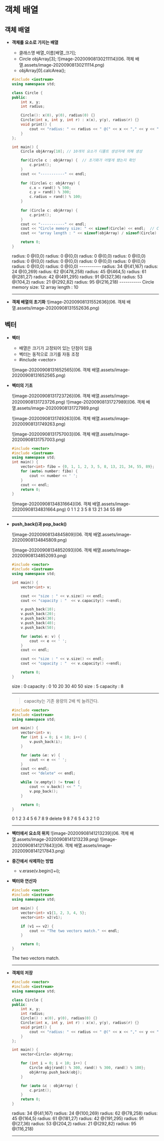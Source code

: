 # 객체 배열



## 객체 배열

- **객체를 요소로 가지는 배열**

  - 클래스명 배열\_이름[배열\_크기];
  - Circle objArray[3];
    ![image-20200908130211114](06. 객체 배열.assets/image-20200908130211114.png)
  - objArray[0].calcArea();
    


  ```c++
  #include <iostream>
  using namespace std;
  
  class Circle {
  public:
      int x, y;
      int radius;
  
      Circle(): x(0), y(0), radius(0) {}
      Circle(int x, int y, int r) : x(x), y(y), radius(r) {}
      void print() {
          cout << "radius: " << radius << " @(" << x << "," << y << ")" << endl;
      }
  };
  
  int main() {
      Circle objArray[10]; // 10개의 요소가 디폴트 생성자에 의해 생성
  
      for(Circle c : objArray) {  // 초기화가 어떻게 됐는지 확인
          c.print();
      }
      cout << "-----------" << endl;
      
      for (Circle& c: objArray) {
          c.x = rand() % 500;
          c.y = rand() % 300;
          c.radius = rand() % 100;
      }
      
      for (Circle c: objArray) {
          c.print();
      }
      cout << "-----------" << endl;
      cout << "Circle memory size: " << sizeof(Circle) << endl;  // Circle 인스턴스의 크기
      cout << "array length : " << sizeof(objArray) / sizeof(Circle) << endl;
  
      return 0;
  }
  ```

  radius: 0 @(0,0)
  radius: 0 @(0,0)
  radius: 0 @(0,0)
  radius: 0 @(0,0)
  radius: 0 @(0,0)
  radius: 0 @(0,0)
  radius: 0 @(0,0)
  radius: 0 @(0,0)
  radius: 0 @(0,0)
  radius: 0 @(0,0)
  \-\-\-\-\-\-\-\-\-\-\-
  radius: 34 @(41,167)
  radius: 24 @(0,269)
  radius: 62 @(478,258)
  radius: 45 @(464,5)
  radius: 61 @(281,27)
  radius: 42 @(491,295)
  radius: 91 @(327,36)
  radius: 53 @(104,2)
  radius: 21 @(292,82)
  radius: 95 @(216,218)
  \-\-\-\-\-\-\-\-\-\-\-
  Circle memory size: 12
  array length : 10

  ---



- **객체 배열의 초기화**
  ![image-20200908131552636](06. 객체 배열.assets/image-20200908131552636.png)



## 벡터

- **벡터**

  - 배열은 크기가 고정되어 있는 단점이 있음
  - 벡터는 동적으로 크기를 자동 조정
  - \#include \<vector\>

  ![image-20200908131652565](06. 객체 배열.assets/image-20200908131652565.png)



- **벡터의 기초**

  ![image-20200908131723726](06. 객체 배열.assets/image-20200908131723726.png)
  ![image-20200908131727989](06. 객체 배열.assets/image-20200908131727989.png)

  ![image-20200908131749263](06. 객체 배열.assets/image-20200908131749263.png)

  ![image-20200908131757003](06. 객체 배열.assets/image-20200908131757003.png)


  ```c++
  #include <vector>
  #include <iostream>
  using namespace std;
  int main() {
      vector<int> fibo = {0, 1, 1, 2, 3, 5, 8, 13, 21, 34, 55, 89};
      for (auto& number: fibo) {
          cout << number << ' ';
      }
      cout << endl;
      return 0;
  }
  ```

  ![image-20200908134831664](06. 객체 배열.assets/image-20200908134831664.png)
  0 1 1 2 3 5 8 13 21 34 55 89

  ---



- **push_back()과 pop_back()**

  ![image-20200908134845809](06. 객체 배열.assets/image-20200908134845809.png)

  ![image-20200908134852093](06. 객체 배열.assets/image-20200908134852093.png)

  ```c++
  #include <vector>
  #include <iostream>
  using namespace std;
  
  int main() {
      vector<int> v;
  
      cout << "size : " << v.size() << endl;
      cout << "capacity : "  << v.capacity() <<endl;
  
      v.push_back(10);
      v.push_back(20);
      v.push_back(30);
      v.push_back(40);
      v.push_back(50);
  
      for (auto& e: v) {
          cout << e << ' ';
      }
      cout << endl;
  
      cout << "size : " << v.size() << endl;
      cout << "capacity : "  << v.capacity() <<endl;
  
      return 0;
  }
  ```

  size : 0
  capacity : 0
  10 20 30 40 50
  size : 5
  capacity : 8

  ---

  > capacity는 기존 용량의 2배 씩 늘려간다.

  

  ```c++
  #include <vector>
  #include <iostream>
  using namespace std;
  
  int main() {
      vector<int> v;
      for (int i = 0; i < 10; i++) {
          v.push_back(i);
      }
  
      for (auto &e: v) {
          cout << e << ' ';
      }
      cout << endl;
      cout << "delete" << endl;
  
      while (v.empty() != true) {
          cout << v.back() << " ";
          v.pop_back();
      }
  
      return 0;
  }
  ```

  0 1 2 3 4 5 6 7 8 9
  delete
  9 8 7 6 5 4 3 2 1 0

  ---



- **벡터에서 요소의 위치**
  ![image-20200908141213239](06. 객체 배열.assets/image-20200908141213239.png)
  ![image-20200908141217843](06. 객체 배열.assets/image-20200908141217843.png)



- **중간에서 삭제하는 방법**
  - v.erase(v.begin()+i);



- **벡터와 연산자**

  ```c++
  #include <vector>
  #include <iostream>
  using namespace std;
  
  int main() {
      vector<int> v1{1, 2, 3, 4, 5};
      vector<int> v2(v1);
  
      if (v1 == v2) {
          cout << "The two vectors match." << endl;
      }
  
      return 0;
  }
  ```

  The two vectors match.

  ---

  

- **객체의 저장**

  ```c++
  #include <vector>
  #include <iostream>
  using namespace std;
  
  class Circle {
  public:
      int x, y;
      int radius;
      Circle() : x(0), y(0), radius(0) {}
      Circle(int x, int y, int r) : x(x), y(y), radius(r) {}
      void print() {
          cout << "radius: " << radius << " @(" << x << "," << y << ")" << endl;
      }
  };
  
  int main() {
      vector<Circle> objArray;
  
      for (int i = 0; i < 10; i++) {
          Circle obj{rand() % 300, rand() % 300, rand() % 100};
          objArray.push_back(obj);
      }
  
      for (auto &c : objArray) {
          c.print();
      }
      return 0;
  }
  ```

  radius: 34 @(41,167)
  radius: 24 @(100,269)
  radius: 62 @(78,258)
  radius: 45 @(164,5)
  radius: 61 @(181,27)
  radius: 42 @(191,295)
  radius: 91 @(27,36)
  radius: 53 @(204,2)
  radius: 21 @(292,82)
  radius: 95 @(116,218)

  ---

  